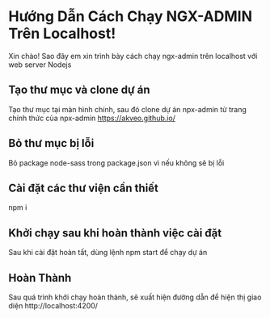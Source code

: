 # Hướng Dẫn Cách Chạy NGX-ADMIN Trên Localhost!

Xin chào! Sao đây em xin trình bày cách chạy ngx-admin trên localhost với web server Nodejs



##  Tạo thư mục và clone dự án

Tạo thư mục tại màn hình chính, sau đó clone dự án npx-admin từ trang chính thức của npx-admin https://akveo.github.io/

##  Bỏ thư mục bị lỗi

Bỏ package node-sass trong package.json vì nếu không sẽ bị lỗi 

##  Cài đặt các thư viện cần thiết
npm i

##  Khởi chạy sau khi hoàn thành việc cài đặt

Sau khi cài đặt hoàn tất, dùng lệnh npm start để chạy dự án

##  Hoàn Thành

Sau quá trình khởi chạy hoàn thành, sẽ xuất hiện đường dẫn để hiện thị giao diện
http://localhost:4200/

